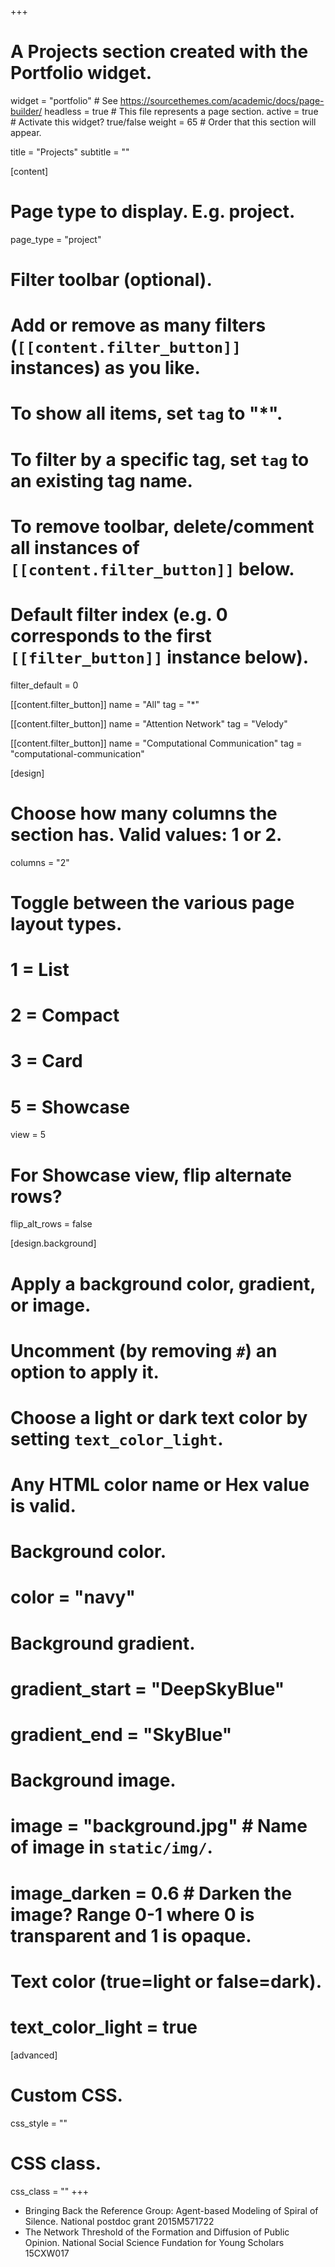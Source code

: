 +++
# A Projects section created with the Portfolio widget.
widget = "portfolio"  # See https://sourcethemes.com/academic/docs/page-builder/
headless = true  # This file represents a page section.
active = true  # Activate this widget? true/false
weight = 65  # Order that this section will appear.

title = "Projects"
subtitle = ""

[content]
  # Page type to display. E.g. project.
  page_type = "project"

  # Filter toolbar (optional).
  # Add or remove as many filters (`[[content.filter_button]]` instances) as you like.
  # To show all items, set `tag` to "*".
  # To filter by a specific tag, set `tag` to an existing tag name.
  # To remove toolbar, delete/comment all instances of `[[content.filter_button]]` below.

  # Default filter index (e.g. 0 corresponds to the first `[[filter_button]]` instance below).
  filter_default = 0

  [[content.filter_button]]
     name = "All"
     tag = "*"

 [[content.filter_button]]
   name = "Attention Network"
   tag = "Velody"

 [[content.filter_button]]
   name = "Computational Communication"
   tag = "computational-communication"

[design]
  # Choose how many columns the section has. Valid values: 1 or 2.
  columns = "2"

  # Toggle between the various page layout types.
  #   1 = List
  #   2 = Compact
  #   3 = Card
  #   5 = Showcase
  view = 5

  # For Showcase view, flip alternate rows?
  flip_alt_rows = false

[design.background]
  # Apply a background color, gradient, or image.
  #   Uncomment (by removing `#`) an option to apply it.
  #   Choose a light or dark text color by setting `text_color_light`.
  #   Any HTML color name or Hex value is valid.

  # Background color.
  # color = "navy"

  # Background gradient.
  # gradient_start = "DeepSkyBlue"
  # gradient_end = "SkyBlue"

  # Background image.
  # image = "background.jpg"  # Name of image in `static/img/`.
  # image_darken = 0.6  # Darken the image? Range 0-1 where 0 is transparent and 1 is opaque.

  # Text color (true=light or false=dark).
  # text_color_light = true  

[advanced]
 # Custom CSS.
 css_style = ""

 # CSS class.
 css_class = ""
+++

- Bringing Back the Reference Group: Agent-based Modeling of Spiral of Silence. National postdoc grant 2015M571722
- The Network Threshold of the Formation and Diffusion of Public Opinion. National Social Science Fundation for Young Scholars 15CXW017

<!-- +++
# Projects widget.
# Note: this widget will only display if `content/project/` contains projects.

date = "2016-04-20T00:00:00"
draft = false

title = "Projects"
subtitle = ""
widget = "portfolio"

# Order that this section will appear in.
weight = 40

# View.
# Customize how projects are displayed.
# Legend: 0 = list, 1 = cards.

view = 1

# Filter toolbar.
# Add or remove as many filters (`[[filter]]` instances) as you like.
## Use * tag to show all projects or an existing tag prefixed with "." to
# filter by specific tag.
# To remove toolbar, delete/comment all instances of [[filter]] below.


[[filter]]
  name = "All"
  tag = "*"

[[filter]]
  name = "Attention Networks"
  tag = ".attention-networks"

[[filter]]
  name = "Computational Communication"
  tag = ".computational-communication"

+++

- Bringing Back the Reference Group: Agent-based Modeling of Spiral of Silence. National postdoc grant (￥50000, 2015M571722)
- The Network Threshold of the Formation and Diffusion of Public Opinion. National Social Science Fundation for Young Scholars(￥200'000, 15CXW017) -->
